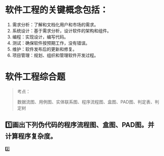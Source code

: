 # 软件工程的关键概念包括：

1. 需求分析：了解和文档化用户和市场的需求。
2. 系统设计：基于需求分析，设计软件的架构和组件。
3. 编程：实现设计，编写代码。
4. 测试：确保软件按预期工作，没有错误。
5. 维护：软件发布后的更新和修复。
6. 项目管理：规划、组织和管理软件开发过程。

# 软件工程综合题

> 考点：
> 
> 数据流图、用例图、实体联系图、程序流程图、盒图、PAD图、判定表、判定树

## 1️⃣画出下列伪代码的程序流程图、盒图、PAD图。并计算程序复杂度。



2️⃣
